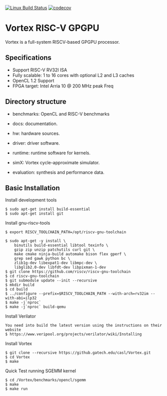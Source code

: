 [![Linux Build Status](https://travis-ci.org/github/vortexgpgpu/vortex.png?branch=master)](https://travis-ci.org/github/vortexgpgpu/vortex) 
[![codecov](https://codecov.io/gh/vortexgpgpu/vortex/branch/master/graph/badge.svg)](https://codecov.io/gh/vortexgpgpu/vortex)

# Vortex RISC-V GPGPU

Vortex is a full-system RISCV-based GPGPU processor.

Specifications
--------------

- Support RISC-V RV32I ISA
- Fully scalable: 1 to 16 cores with optional L2 and L3 caches
- OpenCL 1.2 Support 
- FPGA target: Intel Arria 10 @ 200 MHz peak Freq

Directory structure
-------------------

- benchmarks: OpenCL and RISC-V benchmarks
 
- docs: documentation.

- hw: hardware sources.

- driver: driver software.

- runtime: runtime software for kernels.

- simX: Vortex cycle-approximate simulator.

- evaluation: synthesis and performance data.

Basic Installation
------------------

Install development tools 

    $ sudo apt-get install build-essential
    $ sudo apt-get install git

Install gnu-riscv-tools

    $ export RISCV_TOOLCHAIN_PATH=/opt/riscv-gnu-toolchain

    $ sudo apt-get -y install \
        binutils build-essential libtool texinfo \
        gzip zip unzip patchutils curl git \
        make cmake ninja-build automake bison flex gperf \
        grep sed gawk python bc \
        zlib1g-dev libexpat1-dev libmpc-dev \
        libglib2.0-dev libfdt-dev libpixman-1-dev 
    $ git clone https://github.com/riscv/riscv-gnu-toolchain
    $ cd riscv-gnu-toolchain
    $ git submodule update --init --recursive
    $ mkdir build
    $ cd build    
    $ ../configure --prefix=$RISCV_TOOLCHAIN_PATH --with-arch=rv32im --with-abi=ilp32
    $ make -j`nproc`  
    $ make -j`nproc` build-qemu

Install Verilator

    You need into build the latest version using the instructions on their website
    $ https://www.veripool.org/projects/verilator/wiki/Installing 

Install Vortex 

    $ git clone --recursive https://github.gatech.edu/casl/Vortex.git
    $ cd Vortex
    $ make

Quick Test running SGEMM kernel

    $ cd /Vortex/benchmarks/opencl/sgemm
    $ make
    $ make run
